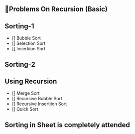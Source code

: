 ## 🚀Problems On Recursion (Basic) 

## Sorting-1
- [] Bubble Sort
- [] Selection Sort
- [] Insertiion Sort

## Sorting-2
   ## Using Recursion 
- [] Merge Sort
- [] Recursive Bubble Sort
- [] Recursive Insertiion Sort
- [] Quick Sort

## Sorting in Sheet is completely attended


